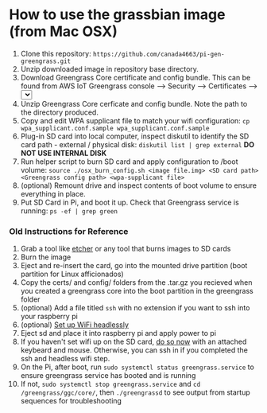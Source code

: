 # How to use the grassbian image (from Mac OSX)


1. Clone this repository:
 `https://github.com/canada4663/pi-gen-greengrass.git` 
2. Unzip downloaded image in repository base directory.
3. Download Greengrass Core certificate and config bundle.  This can be found from AWS IoT Greengrass console --> Security --> Certificates --> <Select Your Certificate> --> Download from Action Menu
4. Unzip Greengrass Core cerficate and config bundle.  Note the path to the directory produced.
5. Copy and edit WPA supplicant file to match your wifi configuration:
`cp wpa_supplicant.conf.sample wpa_supplicant.conf.sample`
6. Plug-in SD card into local computer, inspect diskutil to identify the SD card path - external / physical disk:
`diskutil list | grep external`
**DO NOT USE INTERNAL DISK**
7. Run helper script to burn SD card and apply configuration to /boot volume:
`source ./osx_burn_config.sh <image file.img> <SD card path> <Greengrass config path> <wpa-supplicant file>`
8. (optional) Remount drive and inspect contents of boot volume to ensure everything in place.
9. Put SD Card in Pi, and boot it up.  Check that Greengrass service is running:
`ps -ef | grep green`


### Old Instructions for Reference

1. Grab a tool like [etcher](https://etcher.io) or any tool that burns images to SD cards
2. Burn the image
3. Eject and re-insert the card, go into the mounted drive partition (boot partition for Linux afficionados)
4. Copy the certs/ and config/ folders from the .tar.gz you recieved when you created a greengrass core into the boot partition in the greengrass folder
6. (optional) Add a file titled `ssh` with no extension if you want to ssh into your raspberry pi
7. (optional) [Set up WiFi headlessly](https://www.raspberrypi.org/documentation/configuration/wireless/headless.md)
7. Eject sd and place it into raspberry pi and apply power to pi
8. If you haven't set wifi up on the SD card, [do so now](https://www.raspberrypi.org/documentation/configuration/wireless/wireless-cli.md) with an attached keybeard and mouse. Otherwise, you can ssh in if you completed the ssh and headless wifi step.
8. On the Pi, after boot, run `sudo systemctl status greengrass.service` to ensure greengrass service has booted and is running
9. If not, `sudo systemctl stop greengrass.service` and `cd /greengrass/ggc/core/`, then `./greengrassd` to see output from startup sequences for troubleshooting
